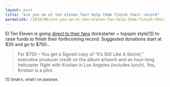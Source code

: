 ```yaml
---
layout: post
title: "are you an el ten eleven fan? help them finish their record"
permalink: /2010/06/are-you-an-el-ten-eleven-fan-help-them-finish-their-record.html
---
```


<p>El Ten Eleven is going <a href="http://www.elteneleven.com/north/?p=275">direct to their fans</a> (kickstarter + topspin style[1]) to raise funds to finish their forthcoming record. Suggested donations start at $30 and go to $750...</p>

<blockquote><p>For $750 – You get a Signed copy of “It’s Still Like A Secret,” executive producer credit on the album artwork and an hour-long helicopter flight with Kristian in Los Angeles (includes lunch). Yes, Kristian is a pilot.</p></blockquote>

<p><small>[1] Small k, small t on purpose.</small></p>


